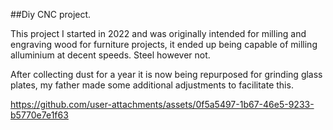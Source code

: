 
##Diy CNC project.

This project I started in 2022 and was originally intended for milling and engraving wood for furniture projects, it ended up being capable of milling alluminium at decent speeds. Steel however not.

After collecting dust for a year it is now being repurposed for grinding glass plates, my father made some additional adjustments to facilitate this.




https://github.com/user-attachments/assets/0f5a5497-1b67-46e5-9233-b5770e7e1f63




